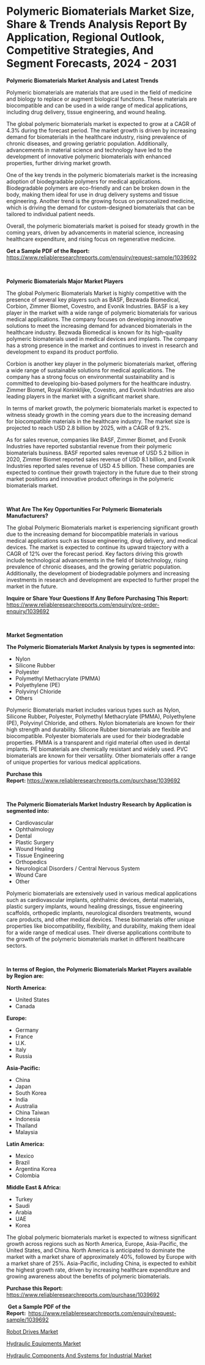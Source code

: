 <p><h1>Polymeric Biomaterials Market Size, Share & Trends Analysis Report By Application, Regional Outlook, Competitive Strategies, And Segment Forecasts, 2024 - 2031</h1></p><p><strong>Polymeric Biomaterials Market Analysis and Latest Trends</strong></p>
<p><p>Polymeric biomaterials are materials that are used in the field of medicine and biology to replace or augment biological functions. These materials are biocompatible and can be used in a wide range of medical applications, including drug delivery, tissue engineering, and wound healing.</p><p>The global polymeric biomaterials market is expected to grow at a CAGR of 4.3% during the forecast period. The market growth is driven by increasing demand for biomaterials in the healthcare industry, rising prevalence of chronic diseases, and growing geriatric population. Additionally, advancements in material science and technology have led to the development of innovative polymeric biomaterials with enhanced properties, further driving market growth.</p><p>One of the key trends in the polymeric biomaterials market is the increasing adoption of biodegradable polymers for medical applications. Biodegradable polymers are eco-friendly and can be broken down in the body, making them ideal for use in drug delivery systems and tissue engineering. Another trend is the growing focus on personalized medicine, which is driving the demand for custom-designed biomaterials that can be tailored to individual patient needs.</p><p>Overall, the polymeric biomaterials market is poised for steady growth in the coming years, driven by advancements in material science, increasing healthcare expenditure, and rising focus on regenerative medicine.</p></p>
<p><strong>Get a Sample PDF of the Report:&nbsp;</strong> <a href="https://www.reliableresearchreports.com/enquiry/request-sample/1039692">https://www.reliableresearchreports.com/enquiry/request-sample/1039692</a></p>
<p>&nbsp;</p>
<p><strong>Polymeric Biomaterials Major Market Players</strong></p>
<p><p>The global Polymeric Biomaterials Market is highly competitive with the presence of several key players such as BASF, Bezwada Biomedical, Corbion, Zimmer Biomet, Covestro, and Evonik Industries. BASF is a key player in the market with a wide range of polymeric biomaterials for various medical applications. The company focuses on developing innovative solutions to meet the increasing demand for advanced biomaterials in the healthcare industry. Bezwada Biomedical is known for its high-quality polymeric biomaterials used in medical devices and implants. The company has a strong presence in the market and continues to invest in research and development to expand its product portfolio.</p><p>Corbion is another key player in the polymeric biomaterials market, offering a wide range of sustainable solutions for medical applications. The company has a strong focus on environmental sustainability and is committed to developing bio-based polymers for the healthcare industry. Zimmer Biomet, Royal Koninklijke, Covestro, and Evonik Industries are also leading players in the market with a significant market share.</p><p>In terms of market growth, the polymeric biomaterials market is expected to witness steady growth in the coming years due to the increasing demand for biocompatible materials in the healthcare industry. The market size is projected to reach USD 2.8 billion by 2025, with a CAGR of 9.2%.</p><p>As for sales revenue, companies like BASF, Zimmer Biomet, and Evonik Industries have reported substantial revenue from their polymeric biomaterials business. BASF reported sales revenue of USD 5.2 billion in 2020, Zimmer Biomet reported sales revenue of USD 8.1 billion, and Evonik Industries reported sales revenue of USD 4.5 billion. These companies are expected to continue their growth trajectory in the future due to their strong market positions and innovative product offerings in the polymeric biomaterials market.</p></p>
<p>&nbsp;</p>
<p><strong>What Are The Key Opportunities For Polymeric Biomaterials Manufacturers?</strong></p>
<p><p>The global Polymeric Biomaterials market is experiencing significant growth due to the increasing demand for biocompatible materials in various medical applications such as tissue engineering, drug delivery, and medical devices. The market is expected to continue its upward trajectory with a CAGR of 12% over the forecast period. Key factors driving this growth include technological advancements in the field of biotechnology, rising prevalence of chronic diseases, and the growing geriatric population. Additionally, the development of biodegradable polymers and increasing investments in research and development are expected to further propel the market in the future.</p></p>
<p><strong>Inquire or Share Your Questions If Any Before Purchasing This Report:</strong> <a href="https://www.reliableresearchreports.com/enquiry/pre-order-enquiry/1039692">https://www.reliableresearchreports.com/enquiry/pre-order-enquiry/1039692</a></p>
<p>&nbsp;</p>
<p><strong>Market Segmentation</strong></p>
<p><strong>The Polymeric Biomaterials Market Analysis by types is segmented into:</strong></p>
<p><ul><li>Nylon</li><li>Silicone Rubber</li><li>Polyester</li><li>Polymethyl Methacrylate (PMMA)</li><li>Polyethylene (PE)</li><li>Polyvinyl Chloride</li><li>Others</li></ul></p>
<p><p>Polymeric Biomaterials market includes various types such as Nylon, Silicone Rubber, Polyester, Polymethyl Methacrylate (PMMA), Polyethylene (PE), Polyvinyl Chloride, and others. Nylon biomaterials are known for their high strength and durability. Silicone Rubber biomaterials are flexible and biocompatible. Polyester biomaterials are used for their biodegradable properties. PMMA is a transparent and rigid material often used in dental implants. PE biomaterials are chemically resistant and widely used. PVC biomaterials are known for their versatility. Other biomaterials offer a range of unique properties for various medical applications.</p></p>
<p><strong>Purchase this Report:&nbsp;</strong><a href="https://www.reliableresearchreports.com/purchase/1039692">https://www.reliableresearchreports.com/purchase/1039692</a></p>
<p>&nbsp;</p>
<p><strong>The Polymeric Biomaterials Market Industry Research by Application is segmented into:</strong></p>
<p><ul><li>Cardiovascular</li><li>Ophthalmology</li><li>Dental</li><li>Plastic Surgery</li><li>Wound Healing</li><li>Tissue Engineering</li><li>Orthopedics</li><li>Neurological Disorders / Central Nervous System</li><li>Wound Care</li><li>Other</li></ul></p>
<p><p>Polymeric biomaterials are extensively used in various medical applications such as cardiovascular implants, ophthalmic devices, dental materials, plastic surgery implants, wound healing dressings, tissue engineering scaffolds, orthopedic implants, neurological disorders treatments, wound care products, and other medical devices. These biomaterials offer unique properties like biocompatibility, flexibility, and durability, making them ideal for a wide range of medical uses. Their diverse applications contribute to the growth of the polymeric biomaterials market in different healthcare sectors.</p></p>
<p>&nbsp;</p>
<p><strong>In terms of Region, the Polymeric Biomaterials Market Players available by Region are:</strong></p>
<p>
    <p> <strong> North America: </strong>
        <ul>
            <li>United States</li>
            <li>Canada</li>
        </ul>
        </p> 
    <p> <strong> Europe: </strong>
        <ul>
            <li>Germany</li>
            <li>France</li>
            <li>U.K.</li>
            <li>Italy</li>
            <li>Russia</li>
        </ul>
        </p> 
    <p> <strong> Asia-Pacific: </strong>
        <ul>
            <li>China</li>
            <li>Japan</li>
            <li>South Korea</li>
            <li>India</li>
            <li>Australia</li>
            <li>China Taiwan</li>
            <li>Indonesia</li>
            <li>Thailand</li>
            <li>Malaysia</li>
        </ul>
        </p> 
    <p> <strong> Latin America: </strong>
        <ul>
            <li>Mexico</li>
            <li>Brazil</li>
            <li>Argentina Korea</li>
            <li>Colombia</li>
        </ul>
        </p> 
    <p> <strong> Middle East & Africa: </strong>
        <ul>
            <li>Turkey</li>
            <li>Saudi</li>
            <li>Arabia</li>
            <li>UAE</li>
            <li>Korea</li>
        </ul>
    </p>
    </p>
<p><p>The global polymeric biomaterials market is expected to witness significant growth across regions such as North America, Europe, Asia-Pacific, the United States, and China. North America is anticipated to dominate the market with a market share of approximately 40%, followed by Europe with a market share of 25%. Asia-Pacific, including China, is expected to exhibit the highest growth rate, driven by increasing healthcare expenditure and growing awareness about the benefits of polymeric biomaterials.</p></p>
<p><strong>Purchase this Report: </strong><a href="https://www.reliableresearchreports.com/purchase/1039692">https://www.reliableresearchreports.com/purchase/1039692</a></p>
<p>&nbsp;<strong>Get a Sample PDF of the Report:&nbsp;&nbsp;</strong><a href="https://www.reliableresearchreports.com/enquiry/request-sample/1039692">https://www.reliableresearchreports.com/enquiry/request-sample/1039692</a></p>
<p><strong></strong></p>
<p><p><a href="https://view.publitas.com/reportprime-1/robot-drives-market-size-and-examines-its-market-scope-with-a-primary-focus-on-growth-opportunities-and-forecasted-trends-spanning-from-2023-to-2030/">Robot Drives Market</a></p><p><a href="https://view.publitas.com/reportprime-1/hydraulic-equipments-market-insights-market-players-and-forecast-till-2030/">Hydraulic Equipments Market</a></p><p><a href="https://view.publitas.com/reportprime-1/hydraulic-components-and-systems-for-industrial-market-size-focuses-on-market-dynamics-in-depth-analysis-and-future-projections-of-its-market-forecasted-for-period-from-2023-to-2030/">Hydraulic Components And Systems for Industrial Market</a></p></p>